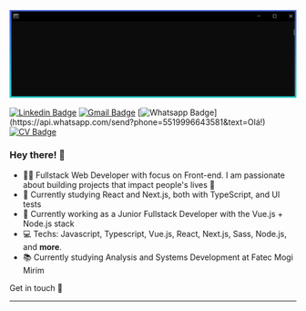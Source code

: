 ![](https://raw.githubusercontent.com/TiagoDiass/tiagodiass.github.io/master/assets/img/second.gif)

[![Linkedin Badge](https://img.shields.io/badge/-LinkedIn-blue?style=flat-square&logo=Linkedin&logoColor=white&link=https://www.linkedin.com/in/tiagodiass/)](https://www.linkedin.com/in/tiagodiass/)
[![Gmail Badge](https://img.shields.io/badge/-tiago.costadiasss@gmail.com-c14438?style=flat-square&logo=Gmail&logoColor=white&link=mailto:tiago.costadiasss@gmail.com)](mailto:tiago.costadiasss@gmail.com)
[![Whatsapp Badge](https://img.shields.io/badge/-Whatsapp-4CA143?style=flat-square&labelColor=4CA143&logo=whatsapp&logoColor=white&link=https://api.whatsapp.com/send?phone=5519996643581&text=Olá!)](https://api.whatsapp.com/send?phone=5519996643581&text=Olá!)
[![CV Badge](https://img.shields.io/badge/-Curriculum-2E4053?style=flat-square&labelColor=2E4053&&logo=read-the-docs&logoColor=white&link=https://tiagodiass.github.io)](https://tiagodiass.github.io)

### Hey there! 👋

- :man_technologist: Fullstack Web Developer with focus on Front-end. I am passionate about building projects that impact people's lives :dizzy:
- 🔭 Currently studying React and Next.js, both with TypeScript, and UI tests
- :briefcase: Currently working as a Junior Fullstack Developer with the Vue.js + Node.js stack
- 💻 Techs: Javascript, Typescript, Vue.js, React, Next.js, Sass, Node.js, and **more**.
- :books: Currently studying Analysis and Systems Development at Fatec Mogi Mirim

Get in touch :wave:

---
